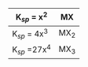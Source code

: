 
| K$_s$$_p$ = x$^2$ | MX                 |
| ----------------- | ------------------ |
| K$_s$$_p$ = 4x$^3$ | MX$_2$ |
| K$_s$$_p$ =27x$^4$  | MX$_3$                   |


